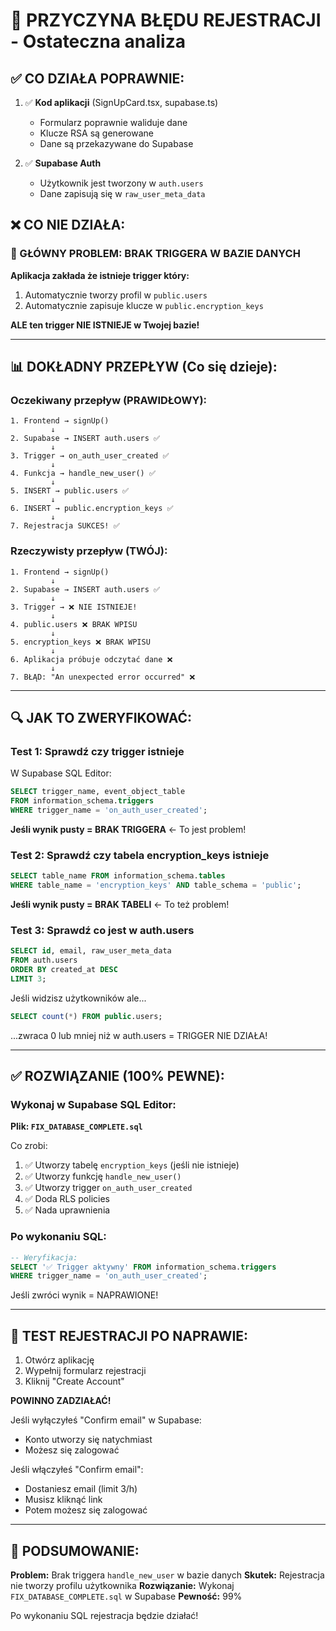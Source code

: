 # 🔴 PRZYCZYNA BŁĘDU REJESTRACJI - Ostateczna analiza

## ✅ CO DZIAŁA POPRAWNIE:

1. ✅ **Kod aplikacji** (SignUpCard.tsx, supabase.ts)
   - Formularz poprawnie waliduje dane
   - Klucze RSA są generowane
   - Dane są przekazywane do Supabase

2. ✅ **Supabase Auth**
   - Użytkownik jest tworzony w `auth.users`
   - Dane zapisują się w `raw_user_meta_data`

## ❌ CO NIE DZIAŁA:

### 🔴 GŁÓWNY PROBLEM: BRAK TRIGGERA W BAZIE DANYCH

**Aplikacja zakłada że istnieje trigger który:**
1. Automatycznie tworzy profil w `public.users`
2. Automatycznie zapisuje klucze w `public.encryption_keys`

**ALE ten trigger NIE ISTNIEJE w Twojej bazie!**

---

## 📊 DOKŁADNY PRZEPŁYW (Co się dzieje):

### Oczekiwany przepływ (PRAWIDŁOWY):

```
1. Frontend → signUp()
         ↓
2. Supabase → INSERT auth.users ✅
         ↓
3. Trigger → on_auth_user_created ✅
         ↓
4. Funkcja → handle_new_user() ✅
         ↓
5. INSERT → public.users ✅
         ↓
6. INSERT → public.encryption_keys ✅
         ↓
7. Rejestracja SUKCES! ✅
```

### Rzeczywisty przepływ (TWÓJ):

```
1. Frontend → signUp()
         ↓
2. Supabase → INSERT auth.users ✅
         ↓
3. Trigger → ❌ NIE ISTNIEJE!
         ↓
4. public.users ❌ BRAK WPISU
         ↓
5. encryption_keys ❌ BRAK WPISU
         ↓
6. Aplikacja próbuje odczytać dane ❌
         ↓
7. BŁĄD: "An unexpected error occurred" ❌
```

---

## 🔍 JAK TO ZWERYFIKOWAĆ:

### Test 1: Sprawdź czy trigger istnieje

W Supabase SQL Editor:
```sql
SELECT trigger_name, event_object_table
FROM information_schema.triggers
WHERE trigger_name = 'on_auth_user_created';
```

**Jeśli wynik pusty = BRAK TRIGGERA** ← To jest problem!

### Test 2: Sprawdź czy tabela encryption_keys istnieje

```sql
SELECT table_name FROM information_schema.tables
WHERE table_name = 'encryption_keys' AND table_schema = 'public';
```

**Jeśli wynik pusty = BRAK TABELI** ← To też problem!

### Test 3: Sprawdź co jest w auth.users

```sql
SELECT id, email, raw_user_meta_data 
FROM auth.users 
ORDER BY created_at DESC 
LIMIT 3;
```

Jeśli widzisz użytkowników ale...

```sql
SELECT count(*) FROM public.users;
```

...zwraca 0 lub mniej niż w auth.users = TRIGGER NIE DZIAŁA!

---

## ✅ ROZWIĄZANIE (100% PEWNE):

### Wykonaj w Supabase SQL Editor:

**Plik: `FIX_DATABASE_COMPLETE.sql`**

Co zrobi:
1. ✅ Utworzy tabelę `encryption_keys` (jeśli nie istnieje)
2. ✅ Utworzy funkcję `handle_new_user()`
3. ✅ Utworzy trigger `on_auth_user_created`
4. ✅ Doda RLS policies
5. ✅ Nada uprawnienia

### Po wykonaniu SQL:

```sql
-- Weryfikacja:
SELECT '✅ Trigger aktywny' FROM information_schema.triggers
WHERE trigger_name = 'on_auth_user_created';
```

Jeśli zwróci wynik = NAPRAWIONE!

---

## 🧪 TEST REJESTRACJI PO NAPRAWIE:

1. Otwórz aplikację
2. Wypełnij formularz rejestracji
3. Kliknij "Create Account"

**POWINNO ZADZIAŁAĆ!**

Jeśli wyłączyłeś "Confirm email" w Supabase:
- Konto utworzy się natychmiast
- Możesz się zalogować

Jeśli włączyłeś "Confirm email":
- Dostaniesz email (limit 3/h)
- Musisz kliknąć link
- Potem możesz się zalogować

---

## 📝 PODSUMOWANIE:

**Problem:** Brak triggera `handle_new_user` w bazie danych
**Skutek:** Rejestracja nie tworzy profilu użytkownika
**Rozwiązanie:** Wykonaj `FIX_DATABASE_COMPLETE.sql` w Supabase
**Pewność:** 99%

Po wykonaniu SQL rejestracja będzie działać!
